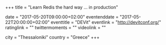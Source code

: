 +++
title = "Learn Redis the hard way ... in production"

date = "2017-05-20T09:00:00+02:00"
eventenddate = "2017-05-22T20:00:00+02:00"
eventtitle = "DEVit"
eventlink = "http://devitconf.org/"
ratinglink = ""
twittermoments = ""
videolink = ""

city = "Thessaloniki"
country = "Greece"
+++